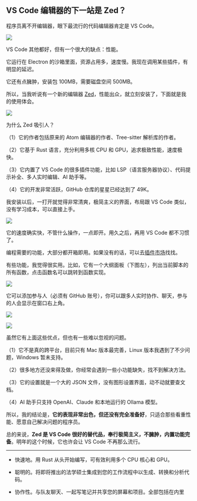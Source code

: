 ## VS Code 编辑器的下一站是 Zed？

程序员离不开编辑器，眼下最流行的代码编辑器肯定是 VS Code。

![](https://cdn.beekka.com/blogimg/asset/202411/bg2024110601.webp)

VS Code 其他都好，但有一个很大的缺点：性能。

它运行在 Electron 的沙箱里面，资源占用多，速度慢。我现在调用某些插件，有明显的延迟。

它还有点臃肿，安装包 100MB，需要磁盘空间 500MB。

所以，当我听说有一个新的编辑器 [Zed](https://zed.dev/)，性能出众，就立刻安装了，下面就是我的使用体会。

![](https://cdn.beekka.com/blogimg/asset/202411/bg2024110602.webp)

为什么 Zed 吸引人？

（1）它的作者包括原来的 Atom 编辑器的作者、Tree-sitter 解析库的作者。

（2）它基于 Rust 语言，充分利用多核 CPU 和 GPU，追求极致性能，速度极快。

（3）它内置了 VS Code 的很多插件功能，比如 LSP（语言服务器协议）、代码提示补全、多人实时编辑、AI 助手等。

（4）它的开发非常活跃，GitHub 仓库的星星已经达到了 49K。

我安装以后，一打开就觉得非常清爽，极简主义的界面，布局跟 VS Code 类似，没有学习成本，可以直接上手。

![](https://cdn.beekka.com/blogimg/asset/202411/bg2024110603.webp)

它的速度确实快，不管什么操作，一点即开。用久之后，再用 VS Code 都不习惯了。

编程需要的功能，大部分都开箱即用。如果没有的话，可以去[插件市场](https://zed.dev/extensions)找找。

有些功能，我觉得很实用。比如，它有一个大纲面板（下图左），列出当前脚本的所有函数，点击函数名可以跳转到函数实现。

![](https://cdn.beekka.com/blogimg/asset/202411/bg2024110604.webp)

它可以添加参与人（必须有 GitHub 账号），你可以跟多人实时协作、聊天，参与的人会显示在窗口右上角。

![](https://cdn.beekka.com/blogimg/asset/202411/bg2024110605.webp)

![](https://cdn.beekka.com/blogimg/asset/202411/bg2024110606.webp)

虽然它有上面这些优点，但也有一些难以忽视的问题。

（1）它不是真的跨平台，目前只有 Mac 版本最完善，Linux 版本我遇到了不少问题，Windows 暂未支持。

（2）很多地方还没来得及做，你经常会遇到一些小功能缺失，找不到解决方法。

（3）它的设置就是一个大的 JSON 文件，没有图形设置界面，动不动就要查文档。

（4）AI 助手只支持 OpenAI、Claude 和本地运行的 Ollama 模型。 

所以，我的结论是，**它的表现非常出色，但还没有完全准备好**，只适合那些看重性能、愿意自己解决问题的程序员。

总的来说，**Zed 是 VS Code 很好的替代品，奉行极简主义，不臃肿，内置功能完备**。明年的这个时候，它也许会让 VS Code 不再那么流行。

---

- 快速地。用 Rust 从头开始​​编写，可有效利用多个 CPU 核心和 GPU。

- 聪明的。将即将推出的法学硕士集成到您的工作流程中以生成、转换和分析代码。

- 协作性。与队友聊天、一起写笔记并共享您的屏幕和项目。全部包括在内里